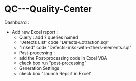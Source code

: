 # QC---Quality-Center

Dashboard :

 - Add new Excel report :
    - Query : add 2 queries named
     - "Defects List" code "Defects-Extraction.sql"
     - "linked" code "Defects-links-with-others-elements.sql"
    - Post-processing :
     - add the Post-processing code in Excel VBA
     - check box run "post-processing"
    - Generation Settings :
     - check box "Launch Report in Excel"
